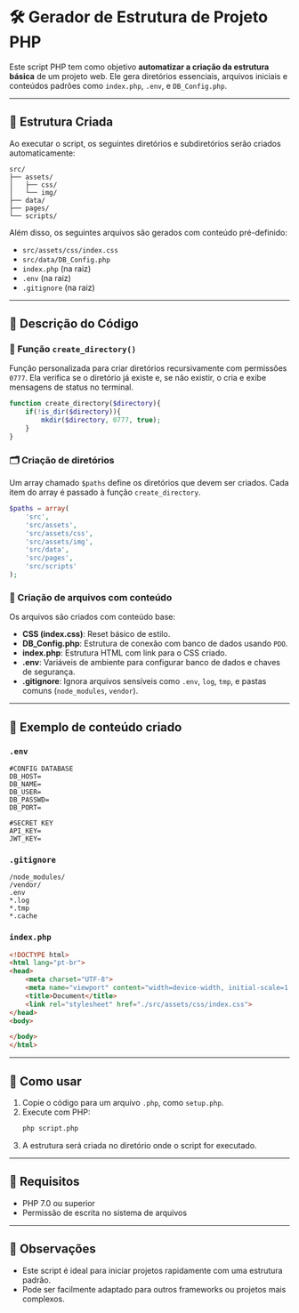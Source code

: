 # 🛠️ Gerador de Estrutura de Projeto PHP

Este script PHP tem como objetivo **automatizar a criação da estrutura básica** de um projeto web. Ele gera diretórios essenciais, arquivos iniciais e conteúdos padrões como `index.php`, `.env`, e `DB_Config.php`.

---

## 📁 Estrutura Criada

Ao executar o script, os seguintes diretórios e subdiretórios serão criados automaticamente:

```
src/
├── assets/
│   ├── css/
│   └── img/
├── data/
├── pages/
└── scripts/
```

Além disso, os seguintes arquivos são gerados com conteúdo pré-definido:

- `src/assets/css/index.css`
- `src/data/DB_Config.php`
- `index.php` (na raiz)
- `.env` (na raiz)
- `.gitignore` (na raiz)

---

## 📄 Descrição do Código

### 🔧 Função `create_directory()`

Função personalizada para criar diretórios recursivamente com permissões `0777`. Ela verifica se o diretório já existe e, se não existir, o cria e exibe mensagens de status no terminal.

```php
function create_directory($directory){
    if(!is_dir($directory)){
        mkdir($directory, 0777, true);
    }
}
```

### 🗂️ Criação de diretórios

Um array chamado `$paths` define os diretórios que devem ser criados. Cada item do array é passado à função `create_directory`.

```php
$paths = array(
    'src',
    'src/assets',
    'src/assets/css',
    'src/assets/img',
    'src/data',
    'src/pages',
    'src/scripts'
);
```

### 📃 Criação de arquivos com conteúdo

Os arquivos são criados com conteúdo base:

- **CSS (index.css)**: Reset básico de estilo.
- **DB_Config.php**: Estrutura de conexão com banco de dados usando `PDO`.
- **index.php**: Estrutura HTML com link para o CSS criado.
- **.env**: Variáveis de ambiente para configurar banco de dados e chaves de segurança.
- **.gitignore**: Ignora arquivos sensíveis como `.env`, `log`, `tmp`, e pastas comuns (`node_modules`, `vendor`).

---

## 📌 Exemplo de conteúdo criado

### `.env`
```env
#CONFIG DATABASE
DB_HOST=
DB_NAME=
DB_USER=
DB_PASSWD=
DB_PORT=

#SECRET KEY
API_KEY=
JWT_KEY=
```

### `.gitignore`
```gitignore
/node_modules/
/vendor/
.env
*.log
*.tmp
*.cache
```

### `index.php`
```html
<!DOCTYPE html>
<html lang="pt-br">
<head>
    <meta charset="UTF-8">
    <meta name="viewport" content="width=device-width, initial-scale=1.0">
    <title>Document</title>
    <link rel="stylesheet" href="./src/assets/css/index.css"> 
</head>
<body>

</body>
</html>
```

---

## 🚀 Como usar

1. Copie o código para um arquivo `.php`, como `setup.php`.
2. Execute com PHP:
   ```bash
   php script.php
   ```
3. A estrutura será criada no diretório onde o script for executado.

---

## 🧩 Requisitos

- PHP 7.0 ou superior
- Permissão de escrita no sistema de arquivos

---

## 📌 Observações

- Este script é ideal para iniciar projetos rapidamente com uma estrutura padrão.
- Pode ser facilmente adaptado para outros frameworks ou projetos mais complexos.

